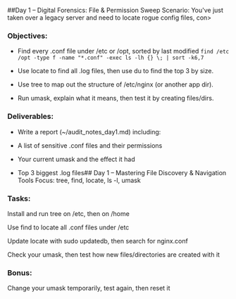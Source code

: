 ##Day 1 – Digital Forensics: File & Permission Sweep
Scenario: You've just taken over a legacy server and need to locate rogue config files, con>

### Objectives:
* Find every .conf file under /etc or /opt, sorted by last modified
`find /etc /opt -type f -name "*.conf" -exec ls -lh {} \; | sort -k6,7`

* Use locate to find all .log files, then use du to find the top 3 by size.

* Use tree to map out the structure of /etc/nginx (or another app dir).

* Run umask, explain what it means, then test it by creating files/dirs.

### Deliverables:
* Write a report (~/audit_notes_day1.md) including:

* A list of sensitive .conf files and their permissions

* Your current umask and the effect it had

* Top 3 biggest .log files## Day 1 – Mastering File Discovery & Navigation Tools
Focus: tree, find, locate, ls -l, umask

### Tasks:
Install and run tree on /etc, then on /home

Use find to locate all .conf files under /etc

Update locate with sudo updatedb, then search for nginx.conf

Check your umask, then test how new files/directories are created with it

### Bonus:
Change your umask temporarily, test again, then reset it

